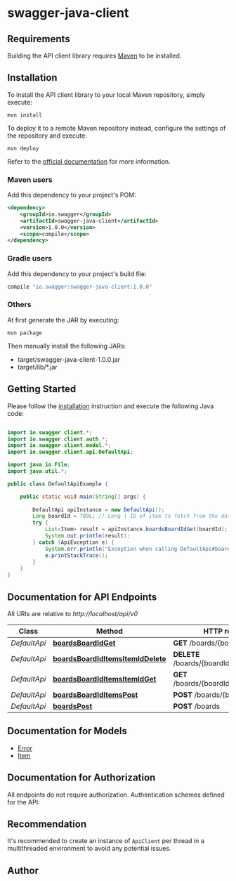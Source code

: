 # swagger-java-client

## Requirements

Building the API client library requires [Maven](https://maven.apache.org/) to be installed.

## Installation

To install the API client library to your local Maven repository, simply execute:

```shell
mvn install
```

To deploy it to a remote Maven repository instead, configure the settings of the repository and execute:

```shell
mvn deploy
```

Refer to the [official documentation](https://maven.apache.org/plugins/maven-deploy-plugin/usage.html) for more information.

### Maven users

Add this dependency to your project's POM:

```xml
<dependency>
    <groupId>io.swagger</groupId>
    <artifactId>swagger-java-client</artifactId>
    <version>1.0.0</version>
    <scope>compile</scope>
</dependency>
```

### Gradle users

Add this dependency to your project's build file:

```groovy
compile "io.swagger:swagger-java-client:1.0.0"
```

### Others

At first generate the JAR by executing:

    mvn package

Then manually install the following JARs:

* target/swagger-java-client-1.0.0.jar
* target/lib/*.jar

## Getting Started

Please follow the [installation](#installation) instruction and execute the following Java code:

```java

import io.swagger.client.*;
import io.swagger.client.auth.*;
import io.swagger.client.model.*;
import io.swagger.client.api.DefaultApi;

import java.io.File;
import java.util.*;

public class DefaultApiExample {

    public static void main(String[] args) {
        
        DefaultApi apiInstance = new DefaultApi();
        Long boardId = 789L; // Long | ID of item to fetch from the database
        try {
            List<Item> result = apiInstance.boardsBoardIdGet(boardId);
            System.out.println(result);
        } catch (ApiException e) {
            System.err.println("Exception when calling DefaultApi#boardsBoardIdGet");
            e.printStackTrace();
        }
    }
}

```

## Documentation for API Endpoints

All URIs are relative to *http://localhost/api/v0*

Class | Method | HTTP request | Description
------------ | ------------- | ------------- | -------------
*DefaultApi* | [**boardsBoardIdGet**](docs/DefaultApi.md#boardsBoardIdGet) | **GET** /boards/{boardId} | 
*DefaultApi* | [**boardsBoardIdItemsItemIdDelete**](docs/DefaultApi.md#boardsBoardIdItemsItemIdDelete) | **DELETE** /boards/{boardId}/items/{itemId} | 
*DefaultApi* | [**boardsBoardIdItemsItemIdGet**](docs/DefaultApi.md#boardsBoardIdItemsItemIdGet) | **GET** /boards/{boardId}/items/{itemId} | 
*DefaultApi* | [**boardsBoardIdItemsPost**](docs/DefaultApi.md#boardsBoardIdItemsPost) | **POST** /boards/{boardId}/items | 
*DefaultApi* | [**boardsPost**](docs/DefaultApi.md#boardsPost) | **POST** /boards | 


## Documentation for Models

 - [Error](docs/Error.md)
 - [Item](docs/Item.md)


## Documentation for Authorization

All endpoints do not require authorization.
Authentication schemes defined for the API:

## Recommendation

It's recommended to create an instance of `ApiClient` per thread in a multithreaded environment to avoid any potential issues.

## Author



